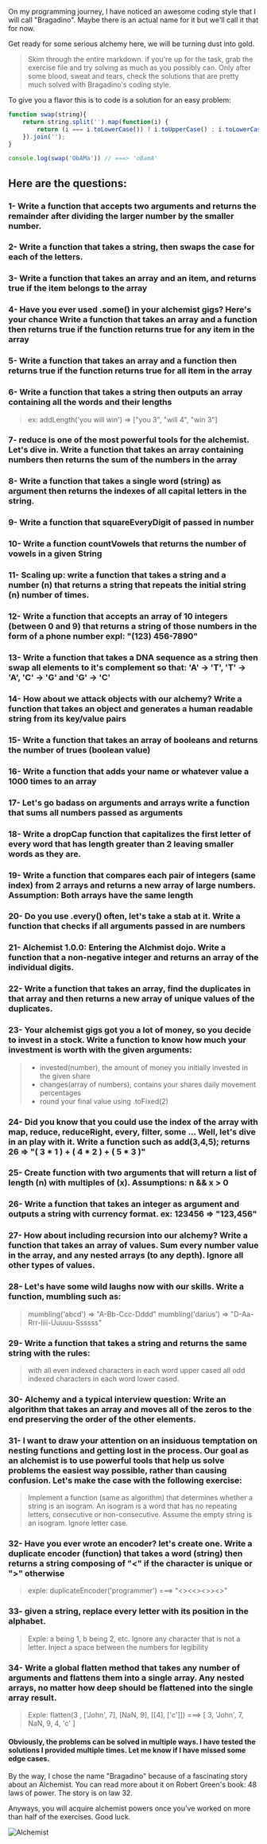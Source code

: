 On my programming journey, I have noticed an awesome coding style that I will call "Bragadino". Maybe there is an actual name for it but we'll call it that for now.

Get ready for some serious alchemy here, we will be turning dust into gold.
> Skim through the entire markdown. if you're up for the task, grab the exercise file and try solving as much as you possibly can. Only after some blood, sweat and tears, check the solutions that are pretty much solved with Bragadino's coding style.


To give you a flavor this is to code is a solution for an easy problem:

```Javascript
function swap(string){
	return string.split('').map(function(i) {
		return (i === i.toLowerCase()) ? i.toUpperCase() : i.toLowerCase();
	}).join('');
}

console.log(swap('ObAMa')) // ===> 'oBamA'

```

## Here are the questions:

### 1- Write a function that accepts two arguments and returns the remainder after dividing the larger number by the smaller number.


### 2- Write a function that takes a string, then swaps the case for each of the letters.


### 3- Write a function that takes an array and an item, and returns true if the item belongs to the array


### 4- Have you ever used .some() in your alchemist gigs? Here's your chance Write a function that takes an array and a function then returns true if the function returns true for any item in the array


### 5- Write a function that takes an array and a function then returns true if the function returns true for all item in the array


### 6- Write a function that takes a string then outputs an array containing all the words and their lengths
> ex: addLength('you will win') => ["you 3", "will 4", "win 3"]


### 7- reduce is one of the most powerful tools for the alchemist. Let's dive in. Write a function that takes an array containing numbers then returns the sum of the numbers in the array 


### 8- Write a function that takes a single word (string) as argument then returns the indexes of all capital letters in the string.


### 9- Write a function that squareEveryDigit of passed in number


### 10- Write a function countVowels that returns the number of vowels in a given String


### 11- Scaling up: write a function that takes a string and a number (n) that returns a string that repeats the initial string (n) number of times.


### 12- Write a function that accepts an array of 10 integers (between 0 and 9) that returns a string of those numbers in the form of a phone number expl: "(123) 456-7890"


### 13- Write a function that takes a DNA sequence as a string then swap all elements to it's complement so that: 'A' -> 'T', 'T' -> 'A', 'C' -> 'G' and 'G' -> 'C'


### 14- How about we attack objects with our alchemy? Write a function that takes an object and generates a human readable string from its key/value pairs


### 15- Write a function that takes an array of booleans and returns the number of trues (boolean value)


### 16- Write a function that adds your name or whatever value a 1000 times to an array


### 17- Let's go badass on arguments and arrays write a function that sums all numbers passed as arguments


### 18- Write a dropCap function that capitalizes the first letter of every word that has length greater than 2 leaving smaller words as they are.


### 19- Write a function that compares each pair of integers (same index) from 2 arrays and returns a new array of large numbers. Assumption: Both arrays have the same length


### 20- Do you use .every() often, let's take a stab at it. Write a function that checks if all arguments passed in are numbers


### 21- Alchemist 1.0.0: Entering the Alchmist dojo. Write a function that a non-negative integer and returns an array of the individual digits.


### 22- Write a function that takes an array, find the duplicates in that array and then returns a new array of unique values of the duplicates.


### 23- Your alchemist gigs got you a lot of money, so you decide to invest in a stock. Write a function to know how much your investment is worth with the given arguments:
> - invested(number), the amount of money you initially invested in the given share
> - changes(array of numbers), contains your shares daily movement percentages
> - round your final value using .toFixed(2)


### 24- Did you know that you could use the index of the array with map, reduce, reduceRight, every, filter, some ... Well, let's dive in an play with it. Write a function such as add(3,4,5); returns 26 => "( 3 * 1 ) + ( 4 * 2 ) + ( 5 * 3 )"


### 25- Create function with two arguments that will return a list of length (n) with multiples of (x). Assumptions: n && x > 0


### 26- Write a function that takes an integer as argument and outputs a string with currency format. ex: 123456 => "123,456"


### 27- How about including recursion into our alchemy? Write a function that takes an array of values. Sum every number value in the array, and any nested arrays (to any depth). Ignore all other types of values.


### 28- Let's have some wild laughs now with our skills. Write a function, mumbling such as:
> mumbling('abcd') => "A-Bb-Ccc-Dddd"
> mumbling('darius') => "D-Aa-Rrr-Iiii-Uuuuu-Ssssss"


### 29- Write a function that takes a string and returns the same string with the rules:
> with all even indexed characters in each word upper cased
> all odd indexed characters in each word lower cased. 


### 30- Alchemy and a typical interview question: Write an algorithm that takes an array and moves all of the zeros to the end preserving the order of the other elements.


### 31- I want to draw your attention on an insiduous temptation on nesting functions and getting lost in the process. Our goal as an alchemist is to use powerful tools that help us solve problems the easiest way possible, rather than causing confusion. Let's make the case with the following exercise:


>Implement a function (same as algorithm) that determines whether a string is an isogram. An isogram is a word that has no repeating letters, consecutive or non-consecutive. Assume the empty string is an isogram. Ignore letter case.


### 32- Have you ever wrote an encoder? let's create one. Write a duplicate encoder (function) that takes a word (string) then returns a string composing of "<" if the character is unique or ">" otherwise
> exple: duplicateEncoder('programmer') ===> "<><<><>><>"


### 33- given a string, replace every letter with its position in the alphabet.
> Exple: a being 1, b being 2, etc. Ignore any character that is not a letter.
> Inject a space between the numbers for legibility


### 34- Write a global flatten method that takes any number of arguments and flattens them into a single array. Any nested arrays, no matter how deep should be flattened into the single array result.
> Exple: flatten(3 , ['John', 7], [NaN, 9], [[4], ['c']]) ===> [ 3, 'John', 7, NaN, 9, 4, 'c' ]


#### Obviously, the problems can be solved in multiple ways. I have tested the solutions I provided multiple times. Let me know if I have missed some edge cases.


By the way, I chose the name "Bragadino" because of a fascinating story about an Alchemist. You can read more about it on Robert Green's book: 48 laws of power. The story is on law 32.

Anyways, you will acquire alchemist powers once you've worked on more than half of the exercises. Good luck.

![Alchemist](http://res.cloudinary.com/masteryoperation/image/upload/v1450834679/alchemist_mtddlh.png)